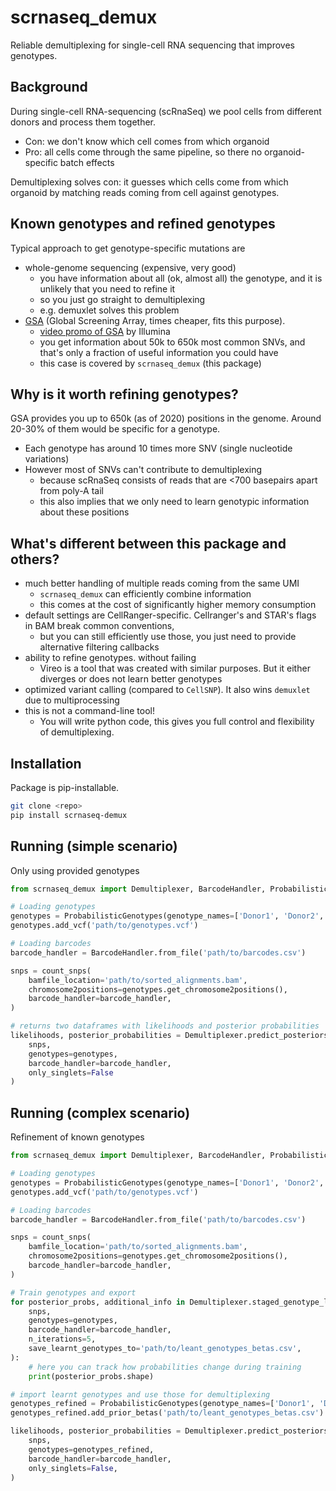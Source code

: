 # scrnaseq_demux

Reliable demultiplexing for single-cell RNA sequencing that improves genotypes.

## Background

During single-cell RNA-sequencing (scRnaSeq) we pool cells from different donors and process them together.

- Con: we don't know which cell comes from which organoid
- Pro: all cells come through the same pipeline, so there no organoid-specific batch effects

Demultiplexing solves con: it guesses which cells come from which organoid by matching reads coming from cell against genotypes.

## Known genotypes and refined genotypes

Typical approach to get genotype-specific mutations are 
 
- whole-genome sequencing (expensive, very good)
  - you have information about all (ok, almost all) the genotype, and it is unlikely that you need to refine it
  - so you just go straight to demultiplexing
  - e.g. demuxlet solves this problem
- [GSA](https://www.well.ox.ac.uk/ogc/wp-content/uploads/2017/06/GSA-inputation-design-information.pdf) (Global Screening Array, times cheaper, fits this purpose).
  - [video promo of GSA](https://www.youtube.com/watch?v=lVG04dAAyvY) by Illumina 
  - you get information about 50k to 650k most common SNVs, and that's only a fraction of useful information you could have
  - this case is covered by `scrnaseq_demux` (this package)

## Why is it worth refining genotypes? 
   
GSA provides you up to 650k (as of 2020) positions in the genome.
Around 20-30% of them would be specific for a genotype.

- Each genotype has around 10 times more SNV (single nucleotide variations)
- However most of SNVs can't contribute to demultiplexing
  - because scRnaSeq consists of reads that are <700 basepairs apart from poly-A tail  
  - this also implies that we only need to learn genotypic information about these positions 

## What's different between this package and others?

- much better handling of multiple reads coming from the same UMI
  - `scrnaseq_demux` can efficiently combine information
  - this comes at the cost of significantly higher memory consumption
- default settings are CellRanger-specific. Cellranger's and STAR's flags in BAM break common conventions, 
  - but you can still efficiently use those, you just need to provide alternative filtering callbacks  
- ability to refine genotypes. without failing 
  - Vireo is a tool that was created with similar purposes. But it either diverges or does not learn better genotypes
- optimized variant calling (compared to `CellSNP`). It also wins `demuxlet` due to multiprocessing
- this is not a command-line tool! 
  - You will write python code, this gives you full control and flexibility of demultiplexing.

## Installation

Package is pip-installable. 

```bash
git clone <repo> 
pip install scrnaseq-demux
```

## Running (simple scenario)
Only using provided genotypes

```python
from scrnaseq_demux import Demultiplexer, BarcodeHandler, ProbabilisticGenotypes, count_snps

# Loading genotypes
genotypes = ProbabilisticGenotypes(genotype_names=['Donor1', 'Donor2', 'Donor3'])
genotypes.add_vcf('path/to/genotypes.vcf')

# Loading barcodes
barcode_handler = BarcodeHandler.from_file('path/to/barcodes.csv')

snps = count_snps(
    bamfile_location='path/to/sorted_alignments.bam',
    chromosome2positions=genotypes.get_chromosome2positions(),
    barcode_handler=barcode_handler, 
)

# returns two dataframes with likelihoods and posterior probabilities 
likelihoods, posterior_probabilities = Demultiplexer.predict_posteriors(
    snps,
    genotypes=genotypes,
    barcode_handler=barcode_handler,
    only_singlets=False
)
```


## Running (complex scenario)
Refinement of known genotypes

```python
from scrnaseq_demux import Demultiplexer, BarcodeHandler, ProbabilisticGenotypes, count_snps

# Loading genotypes
genotypes = ProbabilisticGenotypes(genotype_names=['Donor1', 'Donor2', 'Donor3'])
genotypes.add_vcf('path/to/genotypes.vcf')

# Loading barcodes
barcode_handler = BarcodeHandler.from_file('path/to/barcodes.csv')

snps = count_snps(
    bamfile_location='path/to/sorted_alignments.bam',
    chromosome2positions=genotypes.get_chromosome2positions(),
    barcode_handler=barcode_handler, 
)

# Train genotypes and export 
for posterior_probs, additional_info in Demultiplexer.staged_genotype_learning(
    snps,
    genotypes=genotypes,
    barcode_handler=barcode_handler,
    n_iterations=5, 
    save_learnt_genotypes_to='path/to/leant_genotypes_betas.csv',
):
    # here you can track how probabilities change during training
    print(posterior_probs.shape)

# import learnt genotypes and use those for demultiplexing
genotypes_refined = ProbabilisticGenotypes(genotype_names=['Donor1', 'Donor2', 'Donor3'])
genotypes_refined.add_prior_betas('path/to/leant_genotypes_betas.csv')

likelihoods, posterior_probabilities = Demultiplexer.predict_posteriors(
    snps,
    genotypes=genotypes_refined,
    barcode_handler=barcode_handler,
    only_singlets=False,
)
```


   
